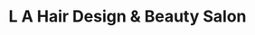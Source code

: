 ---
title: "L A Hair Design & Beauty Salon"
url: /aberdeen/l-a-hair-design-und-beauty-salon/
shop: Friseur
---